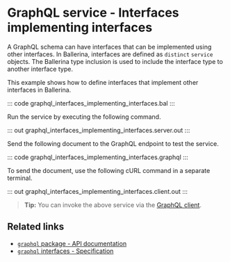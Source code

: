 # GraphQL service - Interfaces implementing interfaces

A GraphQL schema can have interfaces that can be implemented using other interfaces. In Ballerina, interfaces are defined as `distinct` `service` objects. The Ballerina type inclusion is used to include the interface type to another interface type.

This example shows how to define interfaces that implement other interfaces in Ballerina.

::: code graphql_interfaces_implementing_interfaces.bal :::

Run the service by executing the following command.

::: out graphql_interfaces_implementing_interfaces.server.out :::

Send the following document to the GraphQL endpoint to test the service.

::: code graphql_interfaces_implementing_interfaces.graphql :::

To send the document, use the following cURL command in a separate terminal.

::: out graphql_interfaces_implementing_interfaces.client.out :::

>**Tip:** You can invoke the above service via the [GraphQL client](/learn/by-example/graphql-client-query-endpoint/).

## Related links
- [`graphql` package - API documentation](https://lib.ballerina.io/ballerina/graphql/latest)
- [`graphql` interfaces - Specification](/spec/graphql/#461-interfaces-implementing-interfaces)
